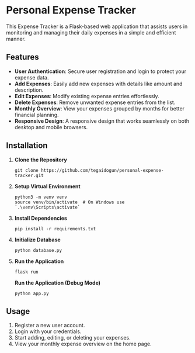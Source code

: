 <!DOCTYPE html>
<html>
<body>

<h1>Personal Expense Tracker</h1>

<p>This Expense Tracker is a Flask-based web application that assists users in monitoring and managing their daily expenses in a simple and efficient manner.</p>

<h2>Features</h2>

<ul>
    <li><strong>User Authentication</strong>: Secure user registration and login to protect your expense data.</li>
    <li><strong>Add Expenses</strong>: Easily add new expenses with details like amount and description.</li>
    <li><strong>Edit Expenses</strong>: Modify existing expense entries effortlessly.</li>
    <li><strong>Delete Expenses</strong>: Remove unwanted expense entries from the list.</li>
    <li><strong>Monthly Overview</strong>: View your expenses grouped by months for better financial planning.</li>
    <li><strong>Responsive Design</strong>: A responsive design that works seamlessly on both desktop and mobile browsers.</li>
</ul>

<h2>Installation</h2>

<ol>
    <li><strong>Clone the Repository</strong>
        <pre><code>git clone https://github.com/tegaidogun/personal-expense-tracker.git</code></pre>
    </li>
    <li><strong>Setup Virtual Environment</strong>
        <pre><code>python3 -m venv venv
source venv/bin/activate  # On Windows use `.\venv\Scripts\activate`</code></pre>
    </li>
    <li><strong>Install Dependencies</strong>
        <pre><code>pip install -r requirements.txt</code></pre>
    </li>
    <li><strong>Initialize Database</strong>
        <pre><code>python database.py</code></pre>
    </li>
    <li><strong>Run the Application</strong>
        <pre><code>flask run</code></pre>
     <strong>Run the Application (Debug Mode)</strong>
        <pre><code>python app.py</code></pre>
    </li>
</ol>

<h2>Usage</h2>

<ol>
    <li>Register a new user account.</li>
    <li>Login with your credentials.</li>
    <li>Start adding, editing, or deleting your expenses.</li>
    <li>View your monthly expense overview on the home page.</li>
